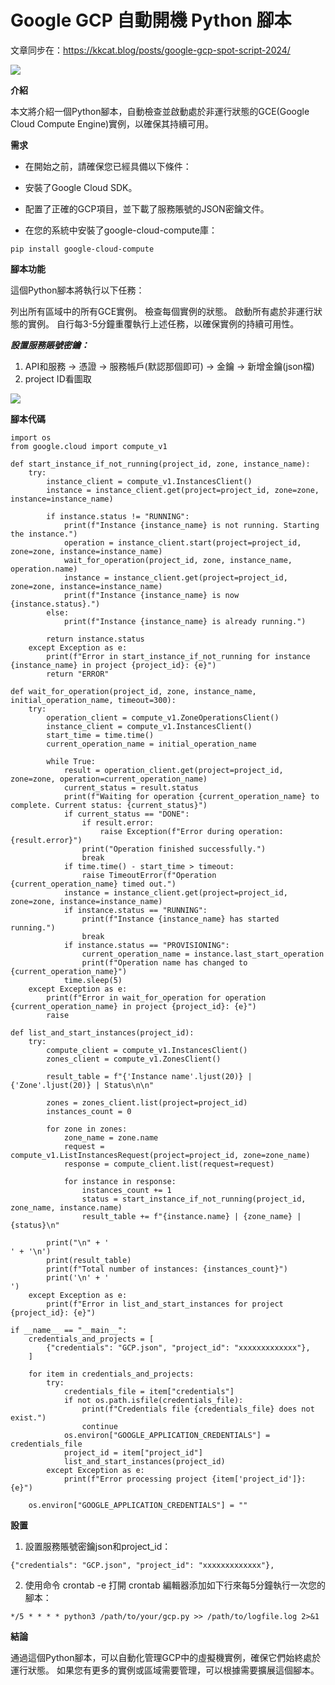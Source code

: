 # Google GCP 自動開機 Python 腳本

文章同步在：https://kkcat.blog/posts/google-gcp-spot-script-2024/

![](https://kkcat.blog/_astro/Google-GCP-spot-script-2024-01-poster01.Bcr0t35w_1NSmSf.webp)


**介紹**

本文將介紹一個Python腳本，自動檢查並啟動處於非運行狀態的GCE(Google Cloud Compute Engine)實例，以確保其持續可用。

**需求**

- 在開始之前，請確保您已經具備以下條件：

- 安裝了Google Cloud SDK。

- 配置了正確的GCP項目，並下載了服務賬號的JSON密鑰文件。

- 在您的系統中安裝了google-cloud-compute庫：
```
pip install google-cloud-compute
```

**腳本功能**

這個Python腳本將執行以下任務：

列出所有區域中的所有GCE實例。
檢查每個實例的狀態。
啟動所有處於非運行狀態的實例。
自行每3-5分鐘重覆執行上述任務，以確保實例的持續可用性。

***設置服務賬號密鑰：***

1. API和服務 -> 憑證 -> 服務帳戶(默認那個即可) -> 金鑰 -> 新增金鑰(json檔)
2. project ID看圖取

![](https://kkcat.blog/_astro/gcp_project_id_01.Ciyh8-mT_Z1zX06J.webp)

**腳本代碼**
```
import os
from google.cloud import compute_v1

def start_instance_if_not_running(project_id, zone, instance_name):
    try:
        instance_client = compute_v1.InstancesClient()
        instance = instance_client.get(project=project_id, zone=zone, instance=instance_name)

        if instance.status != "RUNNING":
            print(f"Instance {instance_name} is not running. Starting the instance.")
            operation = instance_client.start(project=project_id, zone=zone, instance=instance_name)
            wait_for_operation(project_id, zone, instance_name, operation.name)
            instance = instance_client.get(project=project_id, zone=zone, instance=instance_name)
            print(f"Instance {instance_name} is now {instance.status}.")
        else:
            print(f"Instance {instance_name} is already running.")

        return instance.status
    except Exception as e:
        print(f"Error in start_instance_if_not_running for instance {instance_name} in project {project_id}: {e}")
        return "ERROR"

def wait_for_operation(project_id, zone, instance_name, initial_operation_name, timeout=300):
    try:
        operation_client = compute_v1.ZoneOperationsClient()
        instance_client = compute_v1.InstancesClient()
        start_time = time.time()
        current_operation_name = initial_operation_name

        while True:
            result = operation_client.get(project=project_id, zone=zone, operation=current_operation_name)
            current_status = result.status
            print(f"Waiting for operation {current_operation_name} to complete. Current status: {current_status}")
            if current_status == "DONE":
                if result.error:
                    raise Exception(f"Error during operation: {result.error}")
                print("Operation finished successfully.")
                break
            if time.time() - start_time > timeout:
                raise TimeoutError(f"Operation {current_operation_name} timed out.")
            instance = instance_client.get(project=project_id, zone=zone, instance=instance_name)
            if instance.status == "RUNNING":
                print(f"Instance {instance_name} has started running.")
                break
            if instance.status == "PROVISIONING":
                current_operation_name = instance.last_start_operation
                print(f"Operation name has changed to {current_operation_name}")
            time.sleep(5)
    except Exception as e:
        print(f"Error in wait_for_operation for operation {current_operation_name} in project {project_id}: {e}")
        raise

def list_and_start_instances(project_id):
    try:
        compute_client = compute_v1.InstancesClient()
        zones_client = compute_v1.ZonesClient()

        result_table = f"{'Instance name'.ljust(20)} | {'Zone'.ljust(20)} | Status\n\n"

        zones = zones_client.list(project=project_id)
        instances_count = 0

        for zone in zones:
            zone_name = zone.name
            request = compute_v1.ListInstancesRequest(project=project_id, zone=zone_name)
            response = compute_client.list(request=request)

            for instance in response:
                instances_count += 1
                status = start_instance_if_not_running(project_id, zone_name, instance.name)
                result_table += f"{instance.name} | {zone_name} | {status}\n"

        print("\n" + '                                                      ' + '\n')
        print(result_table)
        print(f"Total number of instances: {instances_count}")
        print('\n' + '                                                      ')
    except Exception as e:
        print(f"Error in list_and_start_instances for project {project_id}: {e}")

if __name__ == "__main__":
    credentials_and_projects = [
        {"credentials": "GCP.json", "project_id": "xxxxxxxxxxxxx"},
    ]

    for item in credentials_and_projects:
        try:
            credentials_file = item["credentials"]
            if not os.path.isfile(credentials_file):
                print(f"Credentials file {credentials_file} does not exist.")
                continue
            os.environ["GOOGLE_APPLICATION_CREDENTIALS"] = credentials_file
            project_id = item["project_id"]
            list_and_start_instances(project_id)
        except Exception as e:
            print(f"Error processing project {item['project_id']}: {e}")

    os.environ["GOOGLE_APPLICATION_CREDENTIALS"] = ""
```

**設置**
1. 設置服務賬號密鑰json和project_id：
  ```
  {"credentials": "GCP.json", "project_id": "xxxxxxxxxxxxx"},
  ```
2. 使用命令 crontab -e 打開 crontab 編輯器添加如下行來每5分鐘執行一次您的腳本：
```
*/5 * * * * python3 /path/to/your/gcp.py >> /path/to/logfile.log 2>&1
```


**結論**

通過這個Python腳本，可以自動化管理GCP中的虛擬機實例，確保它們始終處於運行狀態。
如果您有更多的實例或區域需要管理，可以根據需要擴展這個腳本。
   

